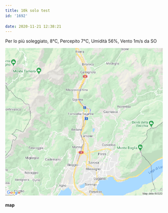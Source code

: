 ```yaml
---
title: 10k solo test
id: '1692'

date: 2020-11-21 12:38:21
---
```


Per lo più soleggiato, 8°C, Percepito 7°C, Umidità 56%, Vento 1m/s da SO

![image](/images/2021/08/20201121-activity-map.png)

#### map
